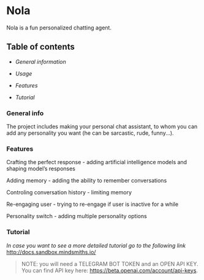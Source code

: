 # Nola

Nola is a fun personalized chatting agent.


## Table of contents

- *General information*

- *Usage*

- *Features*

- *Tutorial* 


### General info

The project includes making your personal chat assistant, to whom you can add any personality you want (he can be sarcastic, rude, funny...).

### Features

Crafting the perfect response - adding artificial intelligence models and shaping model’s responses

Adding memory - adding the ability to remember conversations

Controling conversation history - limiting memory

Re-engaging user - trying to re-engage if user is inactive for a while

Personality switch - adding multiple personality options 

### Tutorial

*In case you want to see a more detailed tutorial go to the following link*
http://docs.sandbox.mindsmiths.io/

> NOTE: you will need a TELEGRAM BOT TOKEN and an OPEN API KEY. You can find API key here: https://beta.openai.com/account/api-keys.
